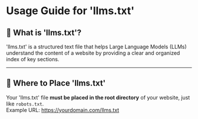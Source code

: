 # Usage Guide for 'llms.txt'

## 📌 What is 'llms.txt'?
'llms.txt' is a structured text file that helps Large Language Models (LLMs) understand the content of a website by providing a clear and organized index of key sections.

---

## 📂 Where to Place 'llms.txt'
Your 'llms.txt' file **must be placed in the root directory** of your website, just like `robots.txt`.  
Example URL: https://yourdomain.com/llms.txt 

